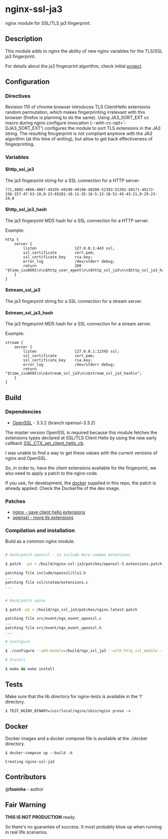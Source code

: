 # nginx-ssl-ja3

nginx module for SSL/TLS ja3 fingerprint.

## Description

This module adds to nginx the ability of new nginx variables for the TLS/SSL ja3 fingerprint.

For details about the ja3 fingerprint algorithm, check initial [project](https://github.com/salesforce/ja3).

## Configuration

### Directives

Revision 110 of chrome browser introduces TLS ClientHello extensions random permutation, which makes fingerprinting irrelevant with this browser (firefox is planning to do the same).
Using JA3_SORT_EXT cc macro during nginx configure invocation (--with-cc-opt='-DJA3_SORT_EXT') configures the module to sort TLS extensions in the JA3 string. The resulting fincgerprint is not compliant anymore with the JA3 algorithm (at this time of writing), but allow to get back effectiveness of fingerprinting.

### Variables

#### $http_ssl_ja3

The ja3 fingerprint string for a SSL connection for a HTTP server.

```
771,4865-4866-4867-49195-49199-49196-49200-52393-52392-49171-49172-156-157-47-53-10,0-23-65281-10-11-35-16-5-13-18-51-45-43-21,0-29-23-24,0
```

#### $http_ssl_ja3_hash

The ja3 fingerprint MD5 hash for a SSL connection for a HTTP server.

Example:

```
http {
    server {
        listen                 127.0.0.1:443 ssl;
        ssl_certificate        cert.pem;
        ssl_certificate_key    rsa.key;
        error_log              /dev/stderr debug;
        return                 200 "$time_iso8601\n\n$http_user_agent\n\n$http_ssl_ja3\n\n$http_ssl_ja3_hash\n";
    }
}
```

#### $stream_ssl_ja3

The ja3 fingerprint string for a SSL connection for a stream server.

#### $stream_ssl_ja3_hash

The ja3 fingerprint MD5 hash for a SSL connection for a stream server.

Example:

```
stream {
    server {
        listen                 127.0.0.1:12345 ssl;
        ssl_certificate        cert.pem;
        ssl_certificate_key    rsa.key;
        error_log              /dev/stderr debug;
        return                 "$time_iso8601\n\n$stream_ssl_ja3\n\n$stream_ssl_ja3_hash\n";
    }
}
```

## Build

### Dependencies

* [OpenSSL](https://github.com/openssl) - 3.3.2 (branch openssl-3.3.2)

The master version OpenSSL is required because this module fetches the
extensions types declared at SSL/TLS Client Hello by using the new early
callback [SSL_CTX_set_client_hello_cb](https://www.openssl.org/docs/manmaster/man3/SSL_CTX_set_client_hello_cb.html).

I was unable to find a way to get these values with the current versions of
nginx and OpenSSL.

So, in order to, have the client extensions available for the fingerprint,
we also need to apply a patch to the nginx code.

If you use, for development, the [docker](#docker) supplied in this repo,
the patch is already applied. Check the Dockerfile of the dev image.

### Patches

 - [nginx - save client hello extensions](patches/nginx.latest.patch)
 - [openssl - more tls extensions](patches/openssl-3.extensions.patch)


### Compilation and installation

Build as a common nginx module.

```bash

# Hack/patch openssl - to include more common extensions

$ patch  -p1 < /build/nginx-ssl-ja3/patches/openssl-3.extensions.patch

patching file include/openssl/tls1.h
...
patching file ssl/statem/extensions.c
...


# Hack/patch nginx

$ patch -p1 < /build/ngx_ssl_ja3/patches/nginx.latest.patch

patching file src/event/ngx_event_openssl.c
...
patching file src/event/ngx_event_openssl.h
...

# Configure

$ ./configure --add-module=/build/ngx_ssl_ja3 --with-http_ssl_module --with-stream_ssl_module --with-debug --with-stream

# Install

$ make && make install

```
## Tests

Make sure that the lib directory for nginx-tests is available in the 't' directory.


```
$ TEST_NGINX_BINARY=/usr/local/nginx/sbin/nginx prove -v
```

## Docker

Docker images and a docker compose file is available at the ./docker directory.

```
$ docker-compose up --build -d

Creating nginx-ssl-ja3

```



## Contributors

@**fooinha**  - author

## Fair Warning

**THIS IS NOT PRODUCTION** ready.

So there's no guarantee of success. It most probably blow up when running in real life scenarios.

